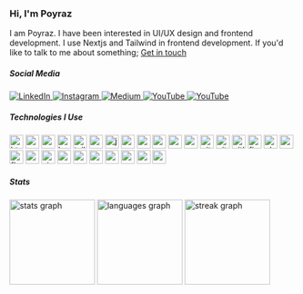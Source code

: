 <h3 align="left">Hi, I'm Poyraz</h3>
<p>I am Poyraz. I have been interested in UI/UX design and frontend development. I use Nextjs and Tailwind in frontend development. If you'd like to talk to me about something; <a href="mailto:poyrazavsever@gmail.com">Get in touch</a></p>


<h5 align="left">Social Media</h5>

<div align="left" >
  <a href="https://www.linkedin.com/in/poyrazavsever/" target="_blank">
    <img src="https://img.shields.io/badge/LinkedIn-0A66C2?style=for-the-badge&logo=linkedin&logoColor=white" alt="LinkedIn"/>
  </a>
  <a href="https://www.instagram.com/pavori_" target="_blank">
    <img src="https://img.shields.io/badge/Instagram-E4405F?style=for-the-badge&logo=instagram&logoColor=white" alt="Instagram" />
  </a>
  <a href="https://medium.com/@poyrazavsever" target="_blank">
    <img src="https://img.shields.io/badge/Medium-00AB6C?style=for-the-badge&logo=medium&logoColor=white" alt="Medium" />
  </a>
  <a href="https://www.youtube.com/@poyrazavsever" target="_blank">
    <img src="https://img.shields.io/badge/Youtube-FF0000?style=for-the-badge&logo=youtube&logoColor=white" alt="YouTube" />
  </a>
 <a href="https://www.pavsever.com" target="_blank">
    <img src="https://img.shields.io/badge/pavsever.com-000000?style=for-the-badge" alt="YouTube" />
  </a>
</div>



<h5 align="left">Technologies I Use</h5>

<div align="left">
    <img src="https://img.shields.io/badge/HTML5-E34F26?logo=html5&logoColor=white&style=for-the-badge" height="24" alt="html5 logo"  />
  <img src="https://img.shields.io/badge/CSS3-1572B6?logo=css3&logoColor=white&style=for-the-badge" height="24" alt="css3 logo"  />
  <img src="https://img.shields.io/badge/Sass-CC6699?logo=sass&logoColor=black&style=for-the-badge" height="24" alt="sass logo"  />
  <img src="https://img.shields.io/badge/Bootstrap-7952B3?logo=bootstrap&logoColor=white&style=for-the-badge" height="24" alt="bootstrap logo"  />
  <img src="https://img.shields.io/badge/Tailwind CSS-06B6D4?logo=tailwindcss&logoColor=black&style=for-the-badge" height="24" alt="tailwindcss logo"  />
  <img src="https://img.shields.io/badge/MUI-007FFF?logo=mui&logoColor=white&style=for-the-badge" height="24" alt="materialui logo"  />
  <img src="https://img.shields.io/badge/JavaScript-F7DF1E?logo=javascript&logoColor=black&style=for-the-badge" height="24" alt="javascript logo"  />
  <img src="https://img.shields.io/badge/React-61DAFB?logo=react&logoColor=black&style=for-the-badge" height="24" alt="react logo"  />
  <img src="https://img.shields.io/badge/Next.js-000000?logo=nextdotjs&logoColor=white&style=for-the-badge" height="24" alt="nextjs logo"  />
  <img src="https://img.shields.io/badge/Redux-764ABC?logo=redux&logoColor=white&style=for-the-badge" height="24" alt="redux logo"  />
  <img src="https://img.shields.io/badge/Node.js-339933?logo=nodedotjs&logoColor=white&style=for-the-badge" height="24" alt="nodejs logo"  />
  <img src="https://img.shields.io/badge/Express-000000?logo=express&logoColor=white&style=for-the-badge" height="24" alt="express logo"  />
  <img src="https://img.shields.io/badge/GitHub-181717?logo=github&logoColor=white&style=for-the-badge" height="24" alt="github logo"  />
  <img src="https://img.shields.io/badge/Git-F05032?logo=git&logoColor=white&style=for-the-badge" height="24" alt="git logo"  />
  <img src="https://img.shields.io/badge/GitLab-FC6D26?logo=gitlab&logoColor=black&style=for-the-badge" height="24" alt="gitlab logo"  />
  <img src="https://img.shields.io/badge/Figma-F24E1E?logo=figma&logoColor=white&style=for-the-badge" height="24" alt="figma logo"  />
  <img src="https://img.shields.io/badge/Adobe Photoshop-31A8FF?logo=adobephotoshop&logoColor=black&style=for-the-badge" height="24" alt="photoshop logo"  />
  <img src="https://img.shields.io/badge/Python-3776AB?logo=python&logoColor=white&style=for-the-badge" height="24" alt="python logo"  />
  <img src="https://img.shields.io/badge/Flask-000000?logo=flask&logoColor=white&style=for-the-badge" height="24" alt="flask logo"  />
  <img src="https://img.shields.io/badge/Visual Studio Code-007ACC?logo=visualstudiocode&logoColor=white&style=for-the-badge" height="24" alt="vscode logo"  />
  <img src="https://img.shields.io/badge/Visual Studio-5C2D91?logo=visualstudio&logoColor=white&style=for-the-badge" height="24" alt="visualstudio logo"  />
  <img src="https://img.shields.io/badge/Pug-A86454?logo=pug&logoColor=white&style=for-the-badge" height="24" alt="pug logo"  />
  <img src="https://img.shields.io/badge/MySQL-4479A1?logo=mysql&logoColor=white&style=for-the-badge" height="24" alt="mysql logo"  />
  <img src="https://img.shields.io/badge/Sequelize-52B0E7?logo=sequelize&logoColor=black&style=for-the-badge" height="24" alt="sequelize logo"  />
  <img src="https://img.shields.io/badge/Amazon AWS-232F3E?logo=amazonaws&logoColor=white&style=for-the-badge" height="24" alt="amazonwebservices logo"  />
  <img src="https://img.shields.io/badge/Svelte-FF3E00?logo=svelte&logoColor=white&style=for-the-badge" height="24" alt="svelte logo"  />
  <img src="https://img.shields.io/badge/MongoDB-47A248?logo=mongodb&logoColor=white&style=for-the-badge" height="24" alt="mongodb logo"  />
  <img src="https://img.shields.io/badge/C Sharp-500b78?logo=c#&logoColor=white&style=for-the-badge" height="24" alt="csharp logo"  />
  </div>

<h5 align="left">Stats</h5>
<div align="left">
    <img src="https://github-readme-stats.vercel.app/api?username=poyrazavsever&hide_title=true&hide_rank=false&show_icons=true&include_all_commits=true&count_private=true&disable_animations=false&theme=gotham&locale=en&hide_border=false&order=1" height="150" alt="stats graph" />
    <img src="https://github-readme-stats.vercel.app/api/top-langs?username=poyrazavsever&locale=en&hide_title=false&layout=compact&card_width=320&langs_count=12&theme=gotham&hide_border=false&order=2" height="150" alt="languages graph" />
    <img src="https://streak-stats.demolab.com?user=poyrazavsever&locale=en&mode=daily&theme=gotham&hide_border=false&border_radius=1&order=3" height="150" alt="streak graph" />
  </div>
